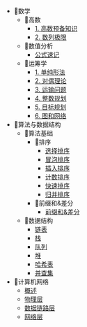 <!-- 侧边栏 docs/_sidebar.md -->
- 🍧数学
  - 🍉高数
    - [1. 高数预备知识](/Additional_Math/01-propaedeutics.md)
    - [2. 数列极限](/Additional_Math/02-Sequence_limit.md)
  - 🍒数值分析
    - [公式速记](Computing_Method/exam.md)
  - 🍿运筹学
    - [1. 单纯形法](O.R/1.simplex_algorithm.md)
    - [2. 对偶理论](/O.R/2.duality_theory.md)
    - [3. 运输问题](/O.R/3.transportation_problem.md)
    - [4. 整数规划](/O.R/4.integer_programming.md)
    - [5. 目标规划](/O.R/5.goal_programming.md)
    - [6. 图和网络](/O.R/6.Graph_and_Network_analysis.md)
- 🍚算法与数据结构
  - 🍰算法基础
    - 🍜排序
      - [选择排序](/DS_AL/AL_Base/sort/1、selection_sort.md)
      - [冒泡排序](/DS_AL/AL_Base/sort/2、bubble_sort.md)
      - [插入排序](/DS_AL/AL_Base/sort/3、insertion_sort.md)
      - [计数排序](/DS_AL/AL_Base/sort/4、counting_sort.md)
      - [快速排序](/DS_AL/AL_Base/sort/5、quick_sort.md)
      - [归并排序](/DS_AL/AL_Base/sort/6、merge_sort.md)
    - 🍩前缀和&差分
      - [前缀和&差分](/DS_AL/AL_Base/prefix_sum&difference/partial_sum&difference.md)
  - 🍖数据结构
    - [链表](/DS_AL/DS/linked_list.md)
    - [栈](/DS_AL/DS/stack.md)
    - [队列](/DS_AL/DS/queue.md)
    - [堆](/DS_AL/DS/heap.md)
    - [哈希表](/DS_AL/DS/hash_table.md)
    - [并查集](/DS_AL/DS/union_find.md)
- 🐬计算机网络
  - [概述](/Network/1.overview.md)
  - [物理层](/Network/2.physical_layer.md)
  - [数据链路层](/Network/3.data_link_layer.md)
  - [网络层](/Network/4.net_layer.md)

